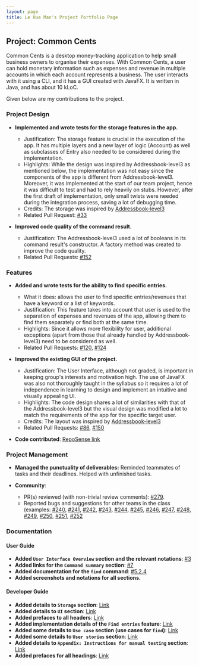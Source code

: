 ```yaml
---
layout: page
title: Le Hue Man's Project Portfolio Page
---
```


## Project: Common Cents

Common Cents is a desktop money-tracking application to help small business owners to organise their expenses. With Common Cents,
a user can hold monetary information such as expenses and revenue in multiple accounts in which each account represents a business.
The user interacts with it using a CLI, and it has a GUI created with JavaFX. It is written in Java, and has about 10 kLoC.

Given below are my contributions to the project.

### Project Design

* **Implemented and wrote tests for the storage features in the app.**
  * Justification: The storage feature is crucial in the execution of the app. It has multiple layers and 
  a new layer of logic (Account) as well as subclasses of Entry also needed to be considered during the implementation. 
  * Highlights: While the design was inspired by Addressbook-level3 as mentioned below, the implementation was not easy since the 
  components of the app is different from Addressbook-level3. Moreover, it was implemented at the start of our team project, 
  hence it was difficult to test and had to rely heavily on stubs. However, after the first draft of implementation, only small 
  twists were needed during the integration process, saving a lot of debugging time.
  * Credits: The storage was inspired by [Addressbook-level3](https://github.com/se-edu/addressbook-level3)
  * Related Pull Request: [\#33](https://github.com/AY2021S1-CS2103T-T13-4/tp/pull/33)
  
* **Improved code quality of the command result.**
  * Justification: The Addressbook-level3 used a lot of booleans in its command result's constructor. A factory method was
  created to improve the code quality. 
  * Related Pull Requests: [\#152](https://github.com/AY2021S1-CS2103T-T13-4/tp/pull/152)
  
<div style="page-break-after: always;"></div>

  
### Features
* **Added and wrote tests for the ability to find specific entries.**
  * What it does: allows the user to find specific entries/revenues that have a keyword or a list of keywords.
  * Justification: This feature takes into account that user is used to the separation of expenses and revenues of the app, allowing 
  them to find them separately or find both at the same time. 
  * Highlights: Since it allows more flexibility for user, additional exceptions (apart from those that already handled by Addressbook-level3)
  need to be considered as well.
  * Related Pull Requests: [\#120](https://github.com/AY2021S1-CS2103T-T13-4/tp/pull/120), 
                           [\#124](https://github.com/AY2021S1-CS2103T-T13-4/tp/pull/124)
                           
* **Improved the existing GUI of the project.**
  * Justification: The User Interface, although not graded, is important in keeping group's interests and motivation high. The 
  use of JavaFX was also not thoroughly taught in the syllabus so it requires a lot of independence in learning to design and
  implement an intuitive and visually appealing UI. 
  * Highlights: The code design shares a lot of similarities with that of the Addressbook-level3 but the visual design was modified
  a lot to match the requirements of the app for the specific target user. 
  * Credits: The layout was inspired by [Addressbook-level3](https://github.com/se-edu/addressbook-level3)
  * Related Pull Requests: [\#86](https://github.com/AY2021S1-CS2103T-T13-4/tp/pull/86), 
                           [\#150](https://github.com/AY2021S1-CS2103T-T13-4/tp/pull/150)

* **Code contributed**: [RepoSense link](https://nus-cs2103-ay2021s1.github.io/tp-dashboard/#breakdown=true&search=&sort=groupTitle&sortWithin=title&since=2020-08-14&timeframe=commit&mergegroup=&groupSelect=groupByRepos&checkedFileTypes=docs~functional-code~test-code~other&tabOpen=true&tabType=authorship&tabAuthor=lettuceman4&tabRepo=AY2021S1-CS2103T-T13-4%2Ftp%5Bmaster%5D&authorshipIsMergeGroup=false&authorshipFileTypes=docs~functional-code~test-code)

<div style="page-break-after: always;"></div>

### Project Management

* **Managed the punctuality of deliverables:** Reminded teammates of tasks and their deadlines. Helped with unfinished tasks.

* **Community**: 
  * PR(s) reviewed (with non-trivial review comments): [\#279](https://github.com/AY2021S1-CS2103T-T13-4/tp/pull/279).
  * Reported bugs and suggestions for other teams in the class (examples: 
  [\#240](https://github.com/AY2021S1-CS2103T-W12-3/tp/issues/240), 
  [\#241](https://github.com/AY2021S1-CS2103T-W12-3/tp/issues/241), 
  [\#242](https://github.com/AY2021S1-CS2103T-W12-3/tp/issues/242), 
  [\#243](https://github.com/AY2021S1-CS2103T-W12-3/tp/issues/243), 
  [\#244](https://github.com/AY2021S1-CS2103T-W12-3/tp/issues/244), 
  [\#245](https://github.com/AY2021S1-CS2103T-W12-3/tp/issues/245), 
  [\#246](https://github.com/AY2021S1-CS2103T-W12-3/tp/issues/246), 
  [\#247](https://github.com/AY2021S1-CS2103T-W12-3/tp/issues/247), 
  [\#248](https://github.com/AY2021S1-CS2103T-W12-3/tp/issues/248), 
  [\#249](https://github.com/AY2021S1-CS2103T-W12-3/tp/issues/249), 
  [\#250](https://github.com/AY2021S1-CS2103T-W12-3/tp/issues/250), 
  [\#251](https://github.com/AY2021S1-CS2103T-W12-3/tp/issues/251), 
  [\#252](https://github.com/AY2021S1-CS2103T-W12-3/tp/issues/252)  

### Documentation

#### User Guide
* **Added `User Interface Overview` section and the relevant notations**: [#3](https://ay2021s1-cs2103t-t13-4.github.io/tp/UserGuide.html#3-user-interface-overview) 
* **Added links for the `Command summary` section**:  [#7](https://ay2021s1-cs2103t-t13-4.github.io/tp/UserGuide.html#7-command-summary)  
* **Added documentation for the `find` command**:  [#5.2.4](https://ay2021s1-cs2103t-t13-4.github.io/tp/UserGuide.html#524-locating-entries-by-description-find)
* **Added screenshots and notations for all sections.** 

#### Developer Guide
  * **Added details to `Storage` section**: [Link](https://ay2021s1-cs2103t-t13-4.github.io/tp/DeveloperGuide.html#storage-component)
  * **Added details to `UI` section**: [Link](https://ay2021s1-cs2103t-t13-4.github.io/tp/DeveloperGuide.html#ui-component)
  * **Added prefaces to all headers**: [Link](https://ay2021s1-cs2103t-t13-4.github.io/tp/DeveloperGuide.html)
  * **Added implementation details of the `Find entries` feature**: [Link](https://ay2021s1-cs2103t-t13-4.github.io/tp/DeveloperGuide.html#find-entries-feature)
  * **Added some details to `Use case` section (use cases for `find`)**: [Link](https://ay2021s1-cs2103t-t13-4.github.io/tp/DeveloperGuide.html#use-cases)
  * **Added some details to `User stories` section**: [Link](https://ay2021s1-cs2103t-t13-4.github.io/tp/DeveloperGuide.html#user-stories)
  * **Added details to `Appendix: Instructions for manual testing` section**: [Link](https://ay2021s1-cs2103t-t13-4.github.io/tp/DeveloperGuide.html#appendix-instructions-for-manual-testing)
  * **Added prefaces for all headings**: [Link](https://ay2021s1-cs2103t-t13-4.github.io/tp/DeveloperGuide.html)
